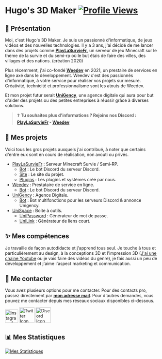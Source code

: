# Hugo's 3D Maker [![Profile Views](https://komarev.com/ghpvc/?username=hugo3dmaker&color=brightgreen)](https://github.com/hugo3dmaker)
## 👋 Présentation
Moi, c'est Hugo's 3D Maker. Je suis un passionné d'informatique, de jeux vidéos et des nouvelles technologies. Il y a 3 ans, j'ai décidé de me lancer dans des projets comme **[PlayLaSurvieFr](https://playlasurviefr.eu/)**, un serveur de jeu Minecraft sur le thème de la survie et du semi-rp où le but étais de faire des villes, des villages et des nations. (création 2020)

Plus récemment, j'ai co-fondé **[Weedev](https://www.weedev.eu)** en 2021, un prestaire de services en ligne axé dans le développement. Weedev c'est des passionnés d‘informatique, à votre service pour réaliser vos projets sur mesure. Créativité, technicité et professionnalisme sont les atouts de Weedev.

Et mon projet futur serait **[UniGency](https://www.unigency.fr)**, une agence digitale qui aura pour but d'aider des projets ou des petites entreprises à réussir grâce à diverses solutions.

> ❓ **Tu souhaites plus d'informations ? Rejoins nos Discord : [PlayLaSurvieFr](https://discord.com/invite/84TGVKgfvD) - [Weedev](https://discord.com/invite/G4RxBPVSAg)** 

## 📁 Mes projets
Voici tous les gros projets auxquels j'ai contribué, à noter que certains d'entre eux sont en cours de réalisation, non avouti ou privés.
- [PlayLaSurvieFr](https://github.com/playlasurviefr) : Serveur Minecraft Survie / Semi-RP.
    - [Bot](https://github.com/playlasurviefr) : Le bot Discord du serveur Discord.
    - [Site](https://github.com/playlasurviefr) : Le site du projet.
    - [Plugins](https://github.com/playlasurviefr) : Les plugins et systèmes créé par nous.
- [Weedev](https://github.com/Weedev-Fr) : Prestataire de service en ligne.
    - [Bot](https://github.com/Weedev-Fr) : Le bot Discord du serveur Discord.
- [UniGency](https://github.com/UniGency) : Agence Digitale.
    - [Bot](https://github.com/UniGency) : Bot multifonctions pour les serveurs Discord & annonce Unigency.
- [UniSpace](https://space.unigency.fr) : Boite à outils.
    - [UniPassword](https://password.unigency.fr) : Générateur de mot de passe.
    - [UniLink](https://link.unigency.fr) : Générateur de liens court.
    
## ✨ Mes compétences
Je travaille de façon autodidacte et j'apprend tous seul. Je touche à tous et particulièrement au design, à la conceptions 3D et l'impression 3D ([J'ai une chaine Youtube](https://www.youtube.com/@Hugo3DMaker) ou je vais faire des vidéos du genre), je fais aussi un peu de développement et j'aime l'aspect marketing et communication.

## 🤝 Me contacter
Vous avez plusieurs options pour me contacter. Pour des contacts pro, passez directement par **[mon adresse mail](mailto:contactemhpro@gmail.com?subject=Contact%20via%20Github)**.
Pour d'autres demandes, vous pouvez me contacter depuis mes réseaux sociaux disponibles ci-dessous.

<a href="https://www.instagram.com/hugo3dmaker/" target="_blank"><img src="https://i.ibb.co/MSxs9D6/instagram-3-1.png" width="43px" alt="instagram-1-3"></a>
<a href="https://twitter.com/hugo3dmaker" target="_blank"><img src="https://i.ibb.co/znmWxSs/2021-Twitter-logo-white.png" width="50px" alt="Twitter Icon"></a>
<a href="https://discord.com/invite/G4RxBPVSAg" target="_blank"><img src="https://i.ibb.co/GdK0fZc/icon-clyde-white-RGB.png" width="50px" alt="Discord Icon"></a>

## 📊 Mes Statistiques
[![Mes Statistiques](https://github-readme-stats.vercel.app/api?username=hugo3dmaker&count_private=true&theme=tokyonight&show_icons=true)](https://github.com/anuraghazra/github-readme-stats)
